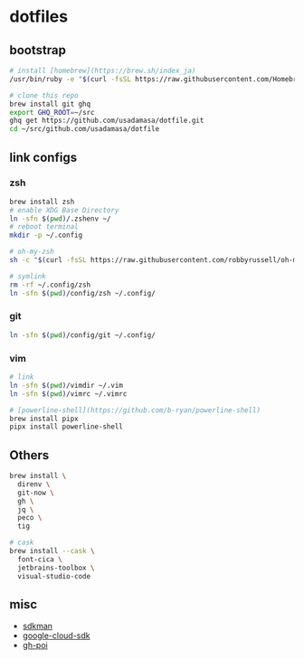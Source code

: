# dotfiles

## bootstrap

```sh
# install [homebrew](https://brew.sh/index_ja)
/usr/bin/ruby -e "$(curl -fsSL https://raw.githubusercontent.com/Homebrew/install/master/install)"

# clone this repo
brew install git ghq
export GHQ_ROOT=~/src
ghq get https://github.com/usadamasa/dotfile.git
cd ~/src/github.com/usadamasa/dotfile
```

## link configs

### zsh

```sh
brew install zsh
# enable XDG Base Directory
ln -sfn $(pwd)/.zshenv ~/
# reboot terminal
mkdir -p ~/.config

# oh-my-zsh
sh -c "$(curl -fsSL https://raw.githubusercontent.com/robbyrussell/oh-my-zsh/master/tools/install.sh)"

# symlink
rm -rf ~/.config/zsh
ln -sfn $(pwd)/config/zsh ~/.config/
```

### git

```sh
ln -sfn $(pwd)/config/git ~/.config/
```

### vim

```sh
# link
ln -sfn $(pwd)/vimdir ~/.vim
ln -sfn $(pwd)/vimrc ~/.vimrc

# [powerline-shell](https://github.com/b-ryan/powerline-shell)
brew install pipx
pipx install powerline-shell
```

## Others

```sh
brew install \
  direnv \
  git-now \
  gh \
  jq \
  peco \
  tig

# cask
brew install --cask \
  font-cica \
  jetbrains-toolbox \
  visual-studio-code
```

## misc

* [sdkman](https://sdkman.io/)
* [google-cloud-sdk](https://cloud.google.com/sdk/downloads)
* [gh-poi](https://github.com/seachicken/gh-poi)
